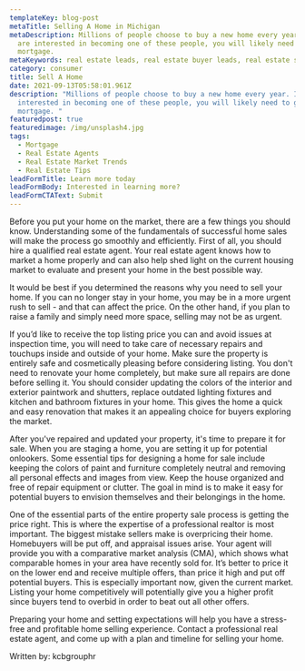 ```yaml
---
templateKey: blog-post
metaTitle: Selling A Home in Michigan
metaDescription: Millions of people choose to buy a new home every year. If you
  are interested in becoming one of these people, you will likely need to get a
  mortgage.
metaKeywords: real estate leads, real estate buyer leads, real estate seller leads
category: consumer
title: Sell A Home
date: 2021-09-13T05:58:01.961Z
description: "Millions of people choose to buy a new home every year. If you are
  interested in becoming one of these people, you will likely need to get a
  mortgage. "
featuredpost: true
featuredimage: /img/unsplash4.jpg
tags:
  - Mortgage
  - Real Estate Agents
  - Real Estate Market Trends
  - Real Estate Tips
leadFormTitle: Learn more today
leadFormBody: Interested in learning more?
leadFormCTAText: Submit
---
```


Before you put your home on the market, there are a few things you should know. Understanding some of the fundamentals of successful home sales will make the process go smoothly and efficiently. First of all, you should hire a qualified real estate agent. Your real estate agent knows how to market a home properly and can also help shed light on the current housing market to evaluate and present your home in the best possible way.

It would be best if you determined the reasons why you need to sell your home. If you can no longer stay in your home, you may be in a more urgent rush to sell - and that can affect the price. On the other hand, if you plan to raise a family and simply need more space, selling may not be as urgent.

If you’d like to receive the top listing price you can and avoid issues at inspection time, you will need to take care of necessary repairs and touchups inside and outside of your home. Make sure the property is entirely safe and cosmetically pleasing before considering listing. You don't need to renovate your home completely, but make sure all repairs are done before selling it. You should consider updating the colors of the interior and exterior paintwork and shutters, replace outdated lighting fixtures and kitchen and bathroom fixtures in your home. This gives the home a quick and easy renovation that makes it an appealing choice for buyers exploring the market.

After you've repaired and updated your property, it's time to prepare it for sale. When you are staging a home, you are setting it up for potential onlookers. Some essential tips for designing a home for sale include keeping the colors of paint and furniture completely neutral and removing all personal effects and images from view. Keep the house organized and free of repair equipment or clutter. The goal in mind is to make it easy for potential buyers to envision themselves and their belongings in the home.

One of the essential parts of the entire property sale process is getting the price right. This is where the expertise of a professional realtor is most important. The biggest mistake sellers make is overpricing their home. Homebuyers will be put off, and appraisal issues arise. Your agent will provide you with a comparative market analysis (CMA), which shows what comparable homes in your area have recently sold for. It’s better to price it on the lower end and receive multiple offers, than price it high and put off potential buyers. This is especially important now, given the current market. Listing your home competitively will potentially give you a higher profit since buyers tend to overbid in order to beat out all other offers.

Preparing your home and setting expectations will help you have a stress-free and profitable home selling experience. Contact a professional real estate agent, and come up with a plan and timeline for selling your home.

Written by: kcbgrouphr
